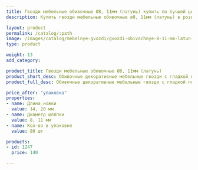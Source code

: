 ```yaml
---
title: Гвозди мебельные обивочные Ø8, 11мм (латунь) купить по лучшей цене с доставкой - Поролоныч
description: Купить гвозди мебельные обивочные ø8, 11мм (латунь) в розницу с доставкой по Москве в интернет-магазине Поролоныча.

layout: product
permalink: /catalog/:path
image: /images/catalog/mebelnye-gvozdi/gvozdi-obivochnye-8-11-mm-latun-01_1600w.jpg
type: product

weight: 13
add_category: 

product_title: Гвозди мебельные обивочные Ø8, 11мм (латунь)
product_short_desc: Обивочные декоративные мебельные гвозди с гладкой поверхностью. Цвет - латунь.
product_full_desc: Обивочные декоративные мебельные гвозди с гладкой поверхностью. Цвет - латунь.

price_after: "упаковка"
properties:
- name: Длина ножки
  value: 14, 20 мм
- name: Диаметр шляпки
  value: 8, 11 мм
- name: Кол-во в упаковке
  value: 80 шт

products:
- id: 1247
  price: 140

---
```

